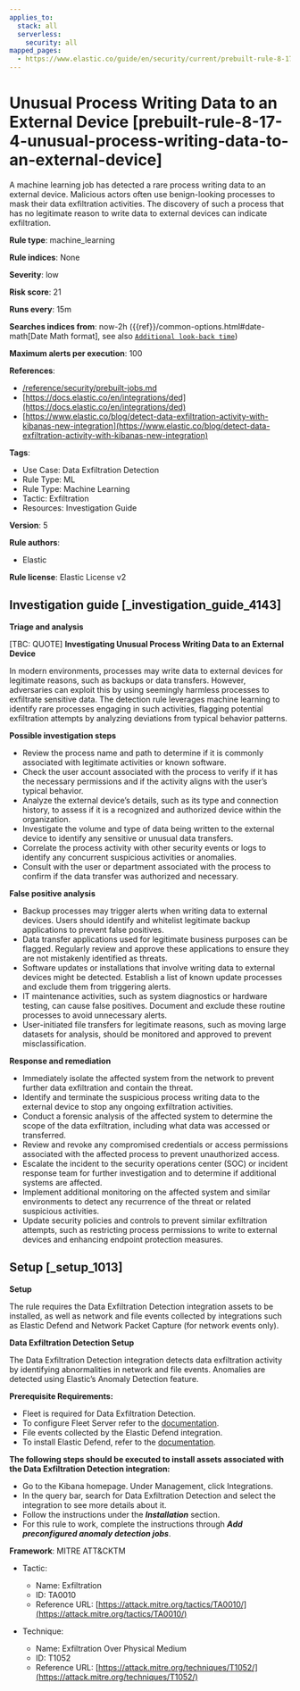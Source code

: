 ```yaml
---
applies_to:
  stack: all
  serverless:
    security: all
mapped_pages:
  - https://www.elastic.co/guide/en/security/current/prebuilt-rule-8-17-4-unusual-process-writing-data-to-an-external-device.html
---
```


# Unusual Process Writing Data to an External Device [prebuilt-rule-8-17-4-unusual-process-writing-data-to-an-external-device]

A machine learning job has detected a rare process writing data to an external device. Malicious actors often use benign-looking processes to mask their data exfiltration activities. The discovery of such a process that has no legitimate reason to write data to external devices can indicate exfiltration.

**Rule type**: machine_learning

**Rule indices**: None

**Severity**: low

**Risk score**: 21

**Runs every**: 15m

**Searches indices from**: now-2h ({{ref}}/common-options.html#date-math[Date Math format], see also [`Additional look-back time`](docs-content://solutions/security/detect-and-alert/create-detection-rule.md#rule-schedule))

**Maximum alerts per execution**: 100

**References**:

* [/reference/security/prebuilt-jobs.md](/reference/prebuilt-jobs.md)
* [https://docs.elastic.co/en/integrations/ded](https://docs.elastic.co/en/integrations/ded)
* [https://www.elastic.co/blog/detect-data-exfiltration-activity-with-kibanas-new-integration](https://www.elastic.co/blog/detect-data-exfiltration-activity-with-kibanas-new-integration)

**Tags**:

* Use Case: Data Exfiltration Detection
* Rule Type: ML
* Rule Type: Machine Learning
* Tactic: Exfiltration
* Resources: Investigation Guide

**Version**: 5

**Rule authors**:

* Elastic

**Rule license**: Elastic License v2

## Investigation guide [_investigation_guide_4143]

**Triage and analysis**

[TBC: QUOTE]
**Investigating Unusual Process Writing Data to an External Device**

In modern environments, processes may write data to external devices for legitimate reasons, such as backups or data transfers. However, adversaries can exploit this by using seemingly harmless processes to exfiltrate sensitive data. The detection rule leverages machine learning to identify rare processes engaging in such activities, flagging potential exfiltration attempts by analyzing deviations from typical behavior patterns.

**Possible investigation steps**

* Review the process name and path to determine if it is commonly associated with legitimate activities or known software.
* Check the user account associated with the process to verify if it has the necessary permissions and if the activity aligns with the user’s typical behavior.
* Analyze the external device’s details, such as its type and connection history, to assess if it is a recognized and authorized device within the organization.
* Investigate the volume and type of data being written to the external device to identify any sensitive or unusual data transfers.
* Correlate the process activity with other security events or logs to identify any concurrent suspicious activities or anomalies.
* Consult with the user or department associated with the process to confirm if the data transfer was authorized and necessary.

**False positive analysis**

* Backup processes may trigger alerts when writing data to external devices. Users should identify and whitelist legitimate backup applications to prevent false positives.
* Data transfer applications used for legitimate business purposes can be flagged. Regularly review and approve these applications to ensure they are not mistakenly identified as threats.
* Software updates or installations that involve writing data to external devices might be detected. Establish a list of known update processes and exclude them from triggering alerts.
* IT maintenance activities, such as system diagnostics or hardware testing, can cause false positives. Document and exclude these routine processes to avoid unnecessary alerts.
* User-initiated file transfers for legitimate reasons, such as moving large datasets for analysis, should be monitored and approved to prevent misclassification.

**Response and remediation**

* Immediately isolate the affected system from the network to prevent further data exfiltration and contain the threat.
* Identify and terminate the suspicious process writing data to the external device to stop any ongoing exfiltration activities.
* Conduct a forensic analysis of the affected system to determine the scope of the data exfiltration, including what data was accessed or transferred.
* Review and revoke any compromised credentials or access permissions associated with the affected process to prevent unauthorized access.
* Escalate the incident to the security operations center (SOC) or incident response team for further investigation and to determine if additional systems are affected.
* Implement additional monitoring on the affected system and similar environments to detect any recurrence of the threat or related suspicious activities.
* Update security policies and controls to prevent similar exfiltration attempts, such as restricting process permissions to write to external devices and enhancing endpoint protection measures.


## Setup [_setup_1013]

**Setup**

The rule requires the Data Exfiltration Detection integration assets to be installed, as well as network and file events collected by integrations such as Elastic Defend and Network Packet Capture (for network events only).

**Data Exfiltration Detection Setup**

The Data Exfiltration Detection integration detects data exfiltration activity by identifying abnormalities in network and file events. Anomalies are detected using Elastic’s Anomaly Detection feature.

**Prerequisite Requirements:**

* Fleet is required for Data Exfiltration Detection.
* To configure Fleet Server refer to the [documentation](docs-content://reference/ingestion-tools/fleet/fleet-server.md).
* File events collected by the Elastic Defend integration.
* To install Elastic Defend, refer to the [documentation](docs-content://solutions/security/configure-elastic-defend/install-elastic-defend.md).

**The following steps should be executed to install assets associated with the Data Exfiltration Detection integration:**

* Go to the Kibana homepage. Under Management, click Integrations.
* In the query bar, search for Data Exfiltration Detection and select the integration to see more details about it.
* Follow the instructions under the ***Installation*** section.
* For this rule to work, complete the instructions through ***Add preconfigured anomaly detection jobs***.

**Framework**: MITRE ATT&CKTM

* Tactic:

    * Name: Exfiltration
    * ID: TA0010
    * Reference URL: [https://attack.mitre.org/tactics/TA0010/](https://attack.mitre.org/tactics/TA0010/)

* Technique:

    * Name: Exfiltration Over Physical Medium
    * ID: T1052
    * Reference URL: [https://attack.mitre.org/techniques/T1052/](https://attack.mitre.org/techniques/T1052/)



